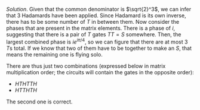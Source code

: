
*Solution*. Given that the common denominator is $\sqrt{2}^3$, we can infer that
3 Hadamards have been applied. Since Hadamard is its own inverse, there has to
be some number of $T$ in between them. Now consider the phases that are present
in the matrix elements. There is a phase of $i$, suggesting that there is a pair
of $T$ gates $TT = S$ somewhere. Then, the largest combined phase is $i
e^{i\pi/4}$, so we can figure that there are at most 3 $T$s total. If we know
that two of them have to be together to make an $S$, that means the remaining
one is flying solo.

There are thus just two combinations (expressed below in matrix multiplication order;
the circuits will contain the gates in the opposite order):

 - $HTHTTH$
 - $HTTHTH$
 
The second one is correct.